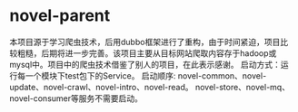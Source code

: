 # novel-parent
本项目源于学习爬虫技术，后用dubbo框架进行了重构，由于时间紧迫，项目比较粗糙，后期将进一步完善。该项目主要从目标网站爬取内容存于hadoop或mysql中。项目中的爬虫技术借鉴了别人的项目，在此表示感谢。
启动方式：运行每一个模块下test包下的Service。
启动顺序: novel-common、novel-update、novel-crawl、novel-intro、novel-read。
novel-store、novel-mq、novel-consumer等服务不需要启动。

